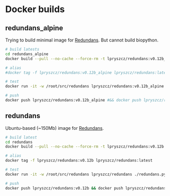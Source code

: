 # Docker builds

## redundans_alpine
Trying to build minimal image for [Redundans](https://github.com/lpryszcz/redundans).
But cannot build biopython. 

```bash
# build latests
cd redundans_alpine
docker build --pull --no-cache --force-rm -t lpryszcz/redundans:v0.12b_alpine .

# alias
#docker tag -f lpryszcz/redundans:v0.12b_alpine lpryszcz/redundans:latest

# test
docker run -it -w /root/src/redundans lpryszcz/redundans:v0.12b_alpine ./redundans.py -v -i test/{600,5000}_{1,2}.fq.gz -f test/contigs.fa -o test/run1

# push
docker push lpryszcz/redundans:v0.12b_alpine #&& docker push lpryszcz/redundans:latest

```


## redundans
Ubuntu-based (~150Mb) image for [Redundans](https://github.com/lpryszcz/redundans).

```bash
# build latest
cd redundans
docker build --pull --no-cache --force-rm -t lpryszcz/redundans:v0.12b .

# alias
docker tag -f lpryszcz/redundans:v0.12b lpryszcz/redundans:latest

# test
docker run -it -w /root/src/redundans lpryszcz/redundans ./redundans.py -v -i test/{600,5000}_{1,2}.fq.gz -f test/contigs.fa -o test/run1

# push
docker push lpryszcz/redundans:v0.12b && docker push lpryszcz/redundans:latest

```
